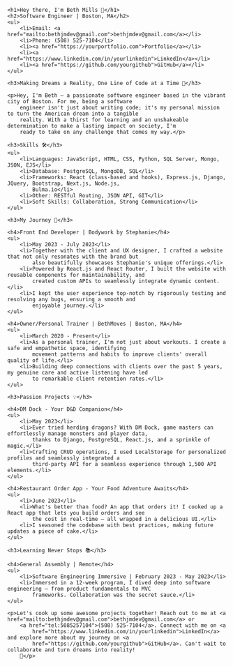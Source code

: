 <!DOCTYPE html>
<html>

<head>
    <title>Beth Mills - Software Engineer</title>
</head>

<body>

    <h1>Hey there, I'm Beth Mills 👋</h1>
    <h2>Software Engineer | Boston, MA</h2>
    <ul>
        <li>Email: <a href="mailto:bethjmdev@gmail.com">bethjmdev@gmail.com</a></li>
        <li>Phone: (508) 525-7104</li>
        <li><a href="https://yourportfolio.com">Portfolio</a></li>
        <li><a href="https://www.linkedin.com/in/yourlinkedin">LinkedIn</a></li>
        <li><a href="https://github.com/yourgithub">GitHub</a></li>
    </ul>

    <h3>Making Dreams a Reality, One Line of Code at a Time 🚀</h3>

    <p>Hey, I'm Beth – a passionate software engineer based in the vibrant city of Boston. For me, being a software
        engineer isn't just about writing code; it's my personal mission to turn the American dream into a tangible
        reality. With a thirst for learning and an unshakeable determination to make a lasting impact on society, I'm
        ready to take on any challenge that comes my way.</p>

    <h3>Skills 🛠️</h3>
    <ul>
        <li>Languages: JavaScript, HTML, CSS, Python, SQL Server, Mongo, JSON, EJS</li>
        <li>Database: PostgreSQL, MongoDB, SQL</li>
        <li>Frameworks: React (class-based and hooks), Express.js, Django, JQuery, Bootstrap, Next.js, Node.js,
            Bulma.io</li>
        <li>Other: RESTful Routing, JSON API, GIT</li>
        <li>Soft Skills: Collaboration, Strong Communication</li>
    </ul>

    <h3>My Journey 🌟</h3>

    <h4>Front End Developer | Bodywork by Stephanie</h4>
    <ul>
        <li>May 2023 - July 2023</li>
        <li>Together with the client and UX designer, I crafted a website that not only resonates with the brand but
            also beautifully showcases Stephanie's unique offerings.</li>
        <li>Powered by React.js and React Router, I built the website with reusable components for maintainability, and
            created custom APIs to seamlessly integrate dynamic content.</li>
        <li>I kept the user experience top-notch by rigorously testing and resolving any bugs, ensuring a smooth and
            enjoyable journey.</li>
    </ul>

    <h4>Owner/Personal Trainer | BethMoves | Boston, MA</h4>
    <ul>
        <li>March 2020 - Present</li>
        <li>As a personal trainer, I'm not just about workouts. I create a safe and empathetic space, identifying
            movement patterns and habits to improve clients' overall quality of life.</li>
        <li>Building deep connections with clients over the past 5 years, my genuine care and active listening have led
            to remarkable client retention rates.</li>
    </ul>

    <h3>Passion Projects 💡</h3>

    <h4>DM Dock - Your D&D Companion</h4>
    <ul>
        <li>May 2023</li>
        <li>Ever tried herding dragons? With DM Dock, game masters can effortlessly manage monsters and player data,
            thanks to Django, PostgreSQL, React.js, and a sprinkle of magic.</li>
        <li>Crafting CRUD operations, I used LocalStorage for personalized profiles and seamlessly integrated a
            third-party API for a seamless experience through 1,500 API elements.</li>
    </ul>

    <h4>Restaurant Order App - Your Food Adventure Awaits</h4>
    <ul>
        <li>June 2023</li>
        <li>What's better than food? An app that orders it! I cooked up a React app that lets you build orders and see
            the cost in real-time – all wrapped in a delicious UI.</li>
        <li>I seasoned the codebase with best practices, making future updates a piece of cake.</li>
    </ul>

    <h3>Learning Never Stops 📚</h3>

    <h4>General Assembly | Remote</h4>
    <ul>
        <li>Software Engineering Immersive | February 2023 - May 2023</li>
        <li>Immersed in a 12-week program, I dived deep into software engineering – from product fundamentals to MVC
            frameworks. Collaboration was the secret sauce.</li>
    </ul>

    <p>Let's cook up some awesome projects together! Reach out to me at <a href="mailto:bethjmdev@gmail.com">bethjmdev@gmail.com</a> or
        <a href="tel:5085257104">(508) 525-7104</a>. Connect with me on <a
            href="https://www.linkedin.com/in/yourlinkedin">LinkedIn</a> and explore more about my journey on <a
            href="https://github.com/yourgithub">GitHub</a>. Can't wait to collaborate and turn dreams into reality!
        🌈</p>

</body>

</html>
